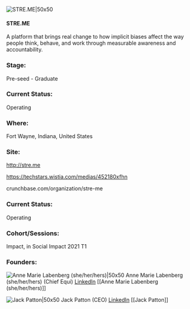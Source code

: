 

![STRE.ME|50x50](https://apimg.techstars.com/connect/images/image_files/6000ae25d96387000900003e/original/STRE.ME_Brand_Mark_Horizontal.png)

#### STRE.ME
A platform that brings real change to how implicit biases affect the way people think, behave, and work through measurable awareness and accountability.

### Stage: 
Pre-seed - Graduate 

### Current Status: 
Operating

### Where:
Fort Wayne, Indiana, United States

### Site:
http://stre.me

https://techstars.wistia.com/medias/452180xfhn

crunchbase.com/organization/stre-me

### Current Status: 
Operating

### Cohort/Sessions: 
Impact, in Social Impact 2021 T1

### Founders: 

![Anne Marie Labenberg (she/her/hers)|50x50](https://apimg.techstars.com/connect/images/image_files/5ff49351b9541a6087000031/original/AnneMarieLabenberg_STREME.jpg) Anne Marie Labenberg (she/her/hers) (Chief Equi) [LinkedIn](https://linkedin.com/in/annemarielabenberg) [[Anne Marie Labenberg (she/her/hers)]]

![Jack Patton|50x50](https://apimg.techstars.com/connect/images/image_files/5ff86e3a49b4e0607e000086/original/Jack-Patton-STRE.ME-Head-Shot_v02-01.png) Jack Patton (CEO) [LinkedIn](https://linkedin.com/in/jackdpatton) [[Jack Patton]]


